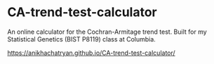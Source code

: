 # CA-trend-test-calculator
An online calculator for the Cochran-Armitage trend test. Built for my Statistical Genetics (BIST P8119) class at Columbia.

https://anikhachatryan.github.io/CA-trend-test-calculator/
